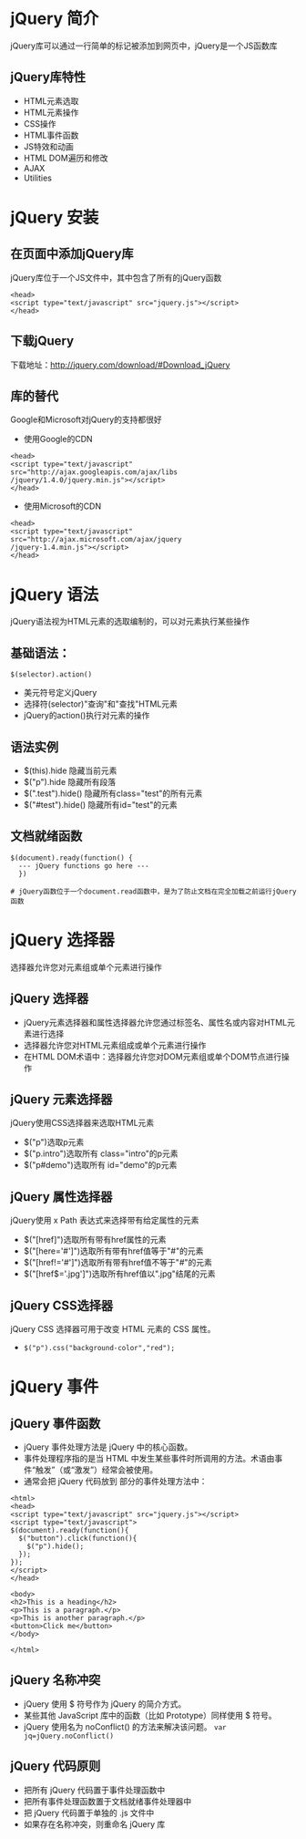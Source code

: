 # jQuery 简介
jQuery库可以通过一行简单的标记被添加到网页中，jQuery是一个JS函数库

## jQuery库特性
- HTML元素选取
- HTML元素操作
- CSS操作
- HTML事件函数
- JS特效和动画
- HTML DOM遍历和修改
- AJAX
- Utilities

# jQuery 安装
## 在页面中添加jQuery库
jQuery库位于一个JS文件中，其中包含了所有的jQuery函数
```
<head>
<script type="text/javascript" src="jquery.js"></script>
</head>
```

## 下载jQuery
下载地址：http://jquery.com/download/#Download_jQuery

## 库的替代
Google和Microsoft对jQuery的支持都很好
- 使用Google的CDN
```
<head>
<script type="text/javascript" src="http://ajax.googleapis.com/ajax/libs
/jquery/1.4.0/jquery.min.js"></script>
</head>
```

- 使用Microsoft的CDN
```
<head>
<script type="text/javascript" src="http://ajax.microsoft.com/ajax/jquery
/jquery-1.4.min.js"></script>
</head>
```

# jQuery 语法
jQuery语法视为HTML元素的选取编制的，可以对元素执行某些操作

## 基础语法：
`$(selector).action()`
- 美元符号定义jQuery
- 选择符(selector)"查询"和"查找"HTML元素
- jQuery的action()执行对元素的操作

## 语法实例
- $(this).hide   隐藏当前元素
- $("p").hide   隐藏所有段落
- $(".test").hide()   隐藏所有class="test"的所有元素
- $("#test").hide()   隐藏所有id="test"的元素

## 文档就绪函数
```
$(document).ready(function() {
  --- jQuery functions go here ---
  })

# jQuery函数位于一个document.read函数中，是为了防止文档在完全加载之前运行jQuery函数
```

# jQuery 选择器
选择器允许您对元素组或单个元素进行操作

## jQuery 选择器
- jQuery元素选择器和属性选择器允许您通过标签名、属性名或内容对HTML元素进行选择
- 选择器允许您对HTML元素组成或单个元素进行操作
- 在HTML DOM术语中：选择器允许您对DOM元素组或单个DOM节点进行操作

## jQuery 元素选择器
jQuery使用CSS选择器来选取HTML元素
- $("p")选取p元素
- $("p.intro")选取所有 class="intro"的p元素
- $("p#demo")选取所有 id="demo"的p元素

## jQuery 属性选择器
jQuery使用 x Path 表达式来选择带有给定属性的元素
- $("[href]")选取所有带有href属性的元素
- $("[here='#']")选取所有带有href值等于"#"的元素
- $("[href!='#']")选取所有带有href值不等于"#"的元素
- $("[href$='.jpg']")选取所有href值以".jpg"结尾的元素

## jQuery CSS选择器
jQuery CSS 选择器可用于改变 HTML 元素的 CSS 属性。
- `$("p").css("background-color","red");`

# jQuery 事件
## jQuery 事件函数
- jQuery 事件处理方法是 jQuery 中的核心函数。
- 事件处理程序指的是当 HTML 中发生某些事件时所调用的方法。术语由事件“触发”（或“激发”）经常会被使用。
- 通常会把 jQuery 代码放到 <head>部分的事件处理方法中：
```
<html>
<head>
<script type="text/javascript" src="jquery.js"></script>
<script type="text/javascript">
$(document).ready(function(){
  $("button").click(function(){
    $("p").hide();
  });
});
</script>
</head>

<body>
<h2>This is a heading</h2>
<p>This is a paragraph.</p>
<p>This is another paragraph.</p>
<button>Click me</button>
</body>

</html>
```

## jQuery 名称冲突
- jQuery 使用 $ 符号作为 jQuery 的简介方式。
- 某些其他 JavaScript 库中的函数（比如 Prototype）同样使用 $ 符号。
- jQuery 使用名为 noConflict() 的方法来解决该问题。
`var jq=jQuery.noConflict()`

## jQuery 代码原则
- 把所有 jQuery 代码置于事件处理函数中
- 把所有事件处理函数置于文档就绪事件处理器中
- 把 jQuery 代码置于单独的 .js 文件中
- 如果存在名称冲突，则重命名 jQuery 库
